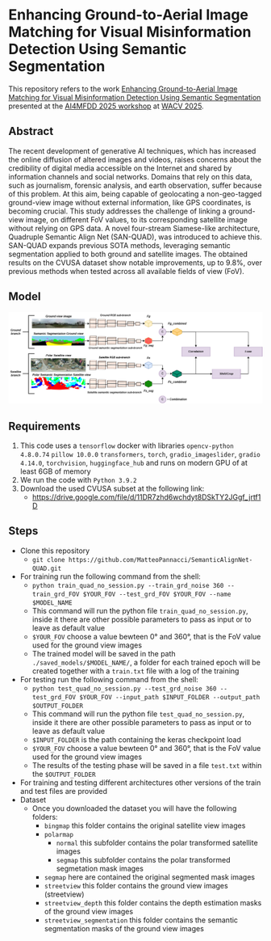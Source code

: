 # Enhancing Ground-to-Aerial Image Matching for Visual Misinformation Detection Using Semantic Segmentation

This repository refers to the work [Enhancing Ground-to-Aerial Image Matching for Visual Misinformation Detection Using Semantic Segmentation](https://arxiv.org/abs/2502.06288) presented at the [AI4MFDD 2025 workshop](https://warwick.ac.uk/fac/sci/dcs/research/siplab/ai4mfdd2025/) at [WACV 2025](https://wacv2025.thecvf.com/).



## Abstract
The recent development of generative AI techniques, which has increased the online diffusion of altered images and videos, raises concerns about the credibility of digital media accessible on the Internet and shared by information channels and social networks. Domains that rely on this data, such as journalism, forensic analysis, and earth observation, suffer because of this problem. At this aim, being capable of geolocating a non-geo-tagged ground-view image without external information, like GPS coordinates, is becoming crucial. 
This study addresses the challenge of linking a ground-view image, on different FoV values, to its corresponding satellite image without relying on GPS data. A novel four-stream Siamese-like architecture, Quadruple Semantic Align Net (SAN-QUAD), was introduced to achieve this. SAN-QUAD expands previous SOTA methods, leveraging semantic segmentation applied to both ground and satellite images. The obtained results on the CVUSA dataset show notable improvements, up to 9.8%, over previous methods when tested across all available fields of view (FoV).

## Model 
![plot](./SAN_QUAD_Model.png)

## Requirements
1. This code uses a ```tensorflow``` docker with libraries ```opencv-python 4.8.0.74``` ```pillow 10.0.0``` ```transformers```, ```torch```, ```gradio_imageslider```, ```gradio 4.14.0```, ```torchvision```, ```huggingface_hub``` and runs on modern GPU of at least 6GB of memory
2. We run the code with ```Python 3.9.2```
3. Download the used CVUSA subset at the following link: 
    - https://drive.google.com/file/d/11DR7zhd6wchdyt8DSkTY2JGgf_jrtf1D

## Steps
- Clone this repository 
    - ```git clone https://github.com/MatteoPannacci/SemanticAlignNet-QUAD.git```
- For training run the following command from the shell:
    - ```python train_quad_no_session.py --train_grd_noise 360 --train_grd_FOV $YOUR_FOV --test_grd_FOV $YOUR_FOV --name $MODEL_NAME```
    - This command will run the python file ```train_quad_no_session.py```, inside it there are other possible parameters to pass as input or to leave as default value
    - ```$YOUR_FOV``` choose a value bewteen 0° and 360°, that is the FoV value used for the ground view images
    - The trained model will be saved in the path ```./saved_models/$MODEL_NAME/```, a folder for each trained epoch will be created together with a ```train.txt``` file with a log of the training
- For testing run the following command from the shell:
    - ```python test_quad_no_session.py --test_grd_noise 360 --test_grd_FOV $YOUR_FOV --input_path $INPUT_FOLDER --output_path $OUTPUT_FOLDER```
    - This command will run the python file ```test_quad_no_session.py```, inside it there are other possible parameters to pass as input or to leave as default value
    - ```$INPUT_FOLDER``` is the path containing the keras checkpoint load
    - ```$YOUR_FOV``` choose a value bewteen 0° and 360°, that is the FoV value used for the ground view images
    - The results of the testing phase will be saved in a file ```test.txt``` within the ```$OUTPUT_FOLDER```
- For training and testing different architectures other versions of the train and test files are provided
- Dataset
    - Once you downloaded the dataset you will have the following folders:
	    - ```bingmap``` this folder contains the original satellite view images
	    - ```polarmap``` 
            - ```normal``` this subfolder contains the polar transformed satellite images
            - ```segmap``` this subfolder contains the polar transformed segmetation mask images
		- ```segmap``` here are contained the original segmented mask images
        - ```streetview``` this folder contains the ground view images (streetview)
        - ```streetview_depth``` this folder contains the depth estimation masks of the ground view images
        - ```streetview_segmentation``` this folder contains the semantic segmentation masks of the ground view images
